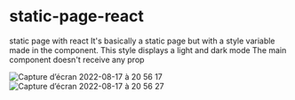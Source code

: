 # static-page-react

static page with react
It's basically a static page but with a style variable made in the component. This style displays a light and dark mode
The main component doesn't receive any prop


![Capture d’écran 2022-08-17 à 20 56 17](https://user-images.githubusercontent.com/92720413/185569039-0ff94b93-90eb-49a1-960f-95371aaabfbc.png)
![Capture d’écran 2022-08-17 à 20 56 27](https://user-images.githubusercontent.com/92720413/185569045-d66841ba-1b7f-4787-baa2-a65c951b7a61.png)
